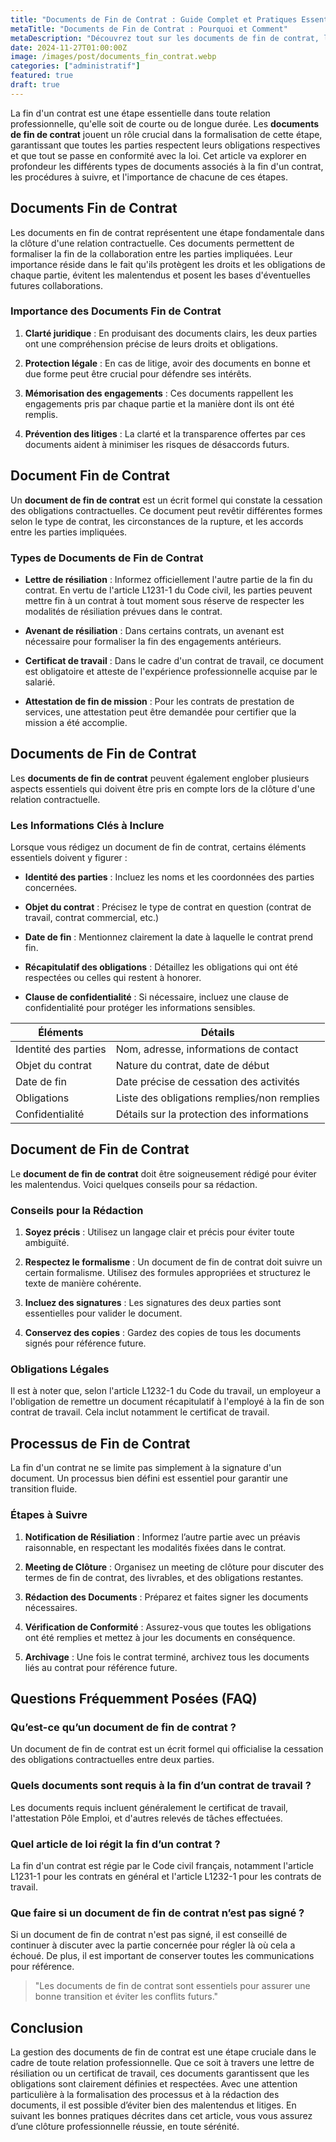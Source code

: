 ```yaml
---
title: "Documents de Fin de Contrat : Guide Complet et Pratiques Essentielles"
metaTitle: "Documents de Fin de Contrat : Pourquoi et Comment"
metaDescription: "Découvrez tout sur les documents de fin de contrat, leur importance et les étapes clés à suivre."
date: 2024-11-27T01:00:00Z
image: /images/post/documents_fin_contrat.webp
categories: ["administratif"]
featured: true
draft: true
---
```


La fin d'un contrat est une étape essentielle dans toute relation professionnelle, qu'elle soit de courte ou de longue durée. Les **documents de fin de contrat** jouent un rôle crucial dans la formalisation de cette étape, garantissant que toutes les parties respectent leurs obligations respectives et que tout se passe en conformité avec la loi. Cet article va explorer en profondeur les différents types de documents associés à la fin d'un contrat, les procédures à suivre, et l'importance de chacune de ces étapes.

## Documents Fin de Contrat

Les documents en fin de contrat représentent une étape fondamentale dans la clôture d'une relation contractuelle. Ces documents permettent de formaliser la fin de la collaboration entre les parties impliquées. Leur importance réside dans le fait qu'ils protègent les droits et les obligations de chaque partie, évitent les malentendus et posent les bases d'éventuelles futures collaborations.

### Importance des Documents Fin de Contrat

1. **Clarté juridique** : En produisant des documents clairs, les deux parties ont une compréhension précise de leurs droits et obligations.
   
2. **Protection légale** : En cas de litige, avoir des documents en bonne et due forme peut être crucial pour défendre ses intérêts.

3. **Mémorisation des engagements** : Ces documents rappellent les engagements pris par chaque partie et la manière dont ils ont été remplis.

4. **Prévention des litiges** : La clarté et la transparence offertes par ces documents aident à minimiser les risques de désaccords futurs.

## Document Fin de Contrat

Un **document de fin de contrat** est un écrit formel qui constate la cessation des obligations contractuelles. Ce document peut revêtir différentes formes selon le type de contrat, les circonstances de la rupture, et les accords entre les parties impliquées.

### Types de Documents de Fin de Contrat

- **Lettre de résiliation** : Informez officiellement l'autre partie de la fin du contrat. En vertu de l'article L1231-1 du Code civil, les parties peuvent mettre fin à un contrat à tout moment sous réserve de respecter les modalités de résiliation prévues dans le contrat.

- **Avenant de résiliation** : Dans certains contrats, un avenant est nécessaire pour formaliser la fin des engagements antérieurs.

- **Certificat de travail** : Dans le cadre d'un contrat de travail, ce document est obligatoire et atteste de l'expérience professionnelle acquise par le salarié.

- **Attestation de fin de mission** : Pour les contrats de prestation de services, une attestation peut être demandée pour certifier que la mission a été accomplie.

## Documents de Fin de Contrat

Les **documents de fin de contrat** peuvent également englober plusieurs aspects essentiels qui doivent être pris en compte lors de la clôture d'une relation contractuelle.

### Les Informations Clés à Inclure

Lorsque vous rédigez un document de fin de contrat, certains éléments essentiels doivent y figurer :

- **Identité des parties** : Incluez les noms et les coordonnées des parties concernées.
  
- **Objet du contrat** : Précisez le type de contrat en question (contrat de travail, contrat commercial, etc.)

- **Date de fin** : Mentionnez clairement la date à laquelle le contrat prend fin.

- **Récapitulatif des obligations** : Détaillez les obligations qui ont été respectées ou celles qui restent à honorer.

- **Clause de confidentialité** : Si nécessaire, incluez une clause de confidentialité pour protéger les informations sensibles.

| Éléments | Détails |
|----------|---------|
| Identité des parties | Nom, adresse, informations de contact |
| Objet du contrat | Nature du contrat, date de début |
| Date de fin | Date précise de cessation des activités |
| Obligations | Liste des obligations remplies/non remplies |
| Confidentialité | Détails sur la protection des informations |

## Document de Fin de Contrat

Le **document de fin de contrat** doit être soigneusement rédigé pour éviter les malentendus. Voici quelques conseils pour sa rédaction.

### Conseils pour la Rédaction

1. **Soyez précis** : Utilisez un langage clair et précis pour éviter toute ambiguïté.

2. **Respectez le formalisme** : Un document de fin de contrat doit suivre un certain formalisme. Utilisez des formules appropriées et structurez le texte de manière cohérente.

3. **Incluez des signatures** : Les signatures des deux parties sont essentielles pour valider le document.

4. **Conservez des copies** : Gardez des copies de tous les documents signés pour référence future.

### Obligations Légales

Il est à noter que, selon l'article L1232-1 du Code du travail, un employeur a l'obligation de remettre un document récapitulatif à l'employé à la fin de son contrat de travail. Cela inclut notamment le certificat de travail.

## Processus de Fin de Contrat

La fin d'un contrat ne se limite pas simplement à la signature d'un document. Un processus bien défini est essentiel pour garantir une transition fluide.

### Étapes à Suivre

1. **Notification de Résiliation** : Informez l’autre partie avec un préavis raisonnable, en respectant les modalités fixées dans le contrat.

2. **Meeting de Clôture** : Organisez un meeting de clôture pour discuter des termes de fin de contrat, des livrables, et des obligations restantes.

3. **Rédaction des Documents** : Préparez et faites signer les documents nécessaires.

4. **Vérification de Conformité** : Assurez-vous que toutes les obligations ont été remplies et mettez à jour les documents en conséquence.

5. **Archivage** : Une fois le contrat terminé, archivez tous les documents liés au contrat pour référence future.

## Questions Fréquemment Posées (FAQ)

### Qu’est-ce qu’un document de fin de contrat ?

Un document de fin de contrat est un écrit formel qui officialise la cessation des obligations contractuelles entre deux parties.

### Quels documents sont requis à la fin d’un contrat de travail ?

Les documents requis incluent généralement le certificat de travail, l'attestation Pôle Emploi, et d'autres relevés de tâches effectuées.

### Quel article de loi régit la fin d’un contrat ?

La fin d'un contrat est régie par le Code civil français, notamment l'article L1231-1 pour les contrats en général et l'article L1232-1 pour les contrats de travail.

### Que faire si un document de fin de contrat n’est pas signé ?

Si un document de fin de contrat n'est pas signé, il est conseillé de continuer à discuter avec la partie concernée pour régler là où cela a échoué. De plus, il est important de conserver toutes les communications pour référence.

> "Les documents de fin de contrat sont essentiels pour assurer une bonne transition et éviter les conflits futurs." 

## Conclusion

La gestion des documents de fin de contrat est une étape cruciale dans le cadre de toute relation professionnelle. Que ce soit à travers une lettre de résiliation ou un certificat de travail, ces documents garantissent que les obligations sont clairement définies et respectées. Avec une attention particulière à la formalisation des processus et à la rédaction des documents, il est possible d’éviter bien des malentendus et litiges. En suivant les bonnes pratiques décrites dans cet article, vous vous assurez d’une clôture professionnelle réussie, en toute sérénité.